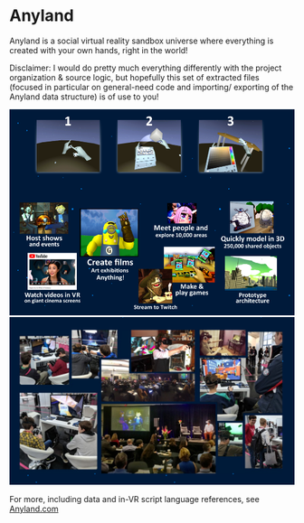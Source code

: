 # Anyland
 Anyland is a social virtual reality sandbox universe where everything is created with your own hands, right in the world!
 
 Disclaimer: I would do pretty much everything differently with the project organization & source logic, but hopefully this set of extracted files (focused in particular on general-need code and importing/ exporting of the Anyland data structure) is of use to you!

<img src="Screenshot.png">

<img src="Uses.png">

For more, including data and in-VR script language references, see <a href="http://anyland.com">Anyland.com</a>